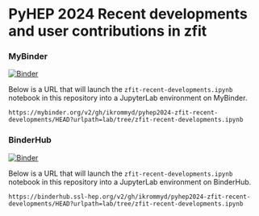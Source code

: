 # PyHEP 2024 Recent developments and user contributions in zfit

### MyBinder

[![Binder](https://mybinder.org/badge_logo.svg)](https://mybinder.org/v2/gh/ikrommyd/pyhep2024-zfit-recent-developments/HEAD?urlpath=lab/tree/zfit-recent-developments.ipynb)

Below is a URL that will launch the `zfit-recent-developments.ipynb` notebook in this repository into a JupyterLab environment on MyBinder.

```
https://mybinder.org/v2/gh/ikrommyd/pyhep2024-zfit-recent-developments/HEAD?urlpath=lab/tree/zfit-recent-developments.ipynb
```

### BinderHub

[![Binder](https://mybinder.org/badge_logo.svg)](https://binderhub.ssl-hep.org/v2/gh/ikrommyd/pyhep2024-zfit-recent-developments/HEAD?urlpath=lab/tree/zfit-recent-developments.ipynb)

Below is a URL that will launch the `zfit-recent-developments.ipynb` notebook in this repository into a JupyterLab environment on BinderHub.

```
https://binderhub.ssl-hep.org/v2/gh/ikrommyd/pyhep2024-zfit-recent-developments/HEAD?urlpath=lab/tree/zfit-recent-developments.ipynb
```
